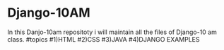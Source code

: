 # Django-10AM
In this Danjo-10am repositoty i will maintain all the files of Django-10 am class.
#topics
#1)HTML
#2)CSS
#3)JAVA
#4)DJANGO EXAMPLES
